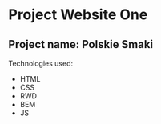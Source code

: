 # Project Website One
## Project name: Polskie Smaki
Technologies used:
* HTML
* CSS
* RWD
* BEM
* JS